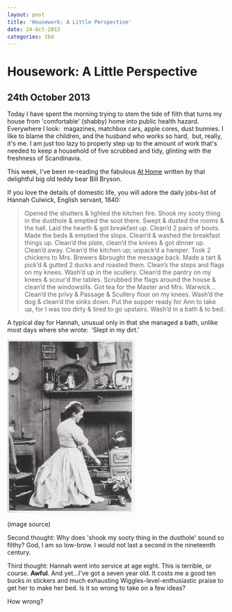 ```yaml
---
layout: post
title: 'Housework: A Little Perspective'
date: 24-Oct-2013
categories: tbd
---
```


# Housework: A Little Perspective

## 24th October 2013

Today I have spent the morning trying to stem the tide of filth that turns my house from 'comfortable' (shabby) home into public health hazard. Everywhere I look:  magazines,   matchbox cars,   apple cores,   dust bunnies. I like to blame the children, and the husband who works so hard,  but, really, it's me. I am just too lazy to properly step up to the amount of work that's needed to keep a household of five scrubbed and tidy, glinting with the freshness of Scandinavia.

This week, I've been re-reading the fabulous <a href="http://www.goodreads.com/book/show/7507825-at-home">At Home</a> written by that delightful big old teddy bear Bill Bryson.

If you love the details of domestic life, you will adore the daily jobs-list of Hannah Culwick, English servant, 1840:

<blockquote>Opened the shutters &amp; lighted the kitchen fire. Shook my sooty thing in the dusthole &amp; emptied the soot there. Swept &amp; dusted the rooms &amp; the hall. Laid the hearth &amp; got breakfast up. Clean’d 2 pairs of boots. Made the beds &amp; emptied the slops. Clean’d &amp; washed the breakfast things up. Clean’d the plate, clean’d the knives &amp; got dinner up. Clean’d away. Clean’d the kitchen up; unpack’d a hamper. Took 2 chickens to Mrs. Brewers &amp;brought the message back. Made a tart &amp; pick’d &amp; gutted 2 ducks and roasted them. Clean’s the steps and flags on my knees. Wash’d up in the scullery. Clean’d the pantry on my knees &amp; scour’d the tables. Scrubbed the flags around the house &amp; clean’d the windowsills. Got tea for the Master and Mrs. Warwick…Clean’d the privy &amp; Passage &amp; Scullery floor on my knees. Wash’d the dog &amp; clean’d the sinks down. Put the supper ready for Ann to take up, for I was too dirty &amp; tired to go upstairs. Wash’d in a bath &amp; to bed.</blockquote>

A typical day for Hannah, unusual only in that she managed a bath, unlike most days where she wrote:  ‘Slept in my dirt.’

<img class="photo-horiz" src="/images/2013/10/Hannah-cleaning-the-grate.jpg" />

<p <a href="http://writingwomenshistory.blogspot.com.au/2010/06/hannah-cullwicks-stolen-love.html">(image source)</a></p>

<p First thought: God, what a soft, middle class fanny I am. I would not last a second in the nineteenth century.</p>

Second thought: Why does 'shook my sooty thing in the dusthole' sound so filthy? God, I am so low-brow. I would not last a second in the nineteenth century.

Third thought: Hannah went into service at age eight. This is terrible, or course. **Awful**. And yet...I've got a seven year old. It costs me a good ten bucks in stickers and much exhausting Wiggles-level-enthusiastic praise to get her to make her bed. Is it so wrong to take on a few ideas?

How wrong?
